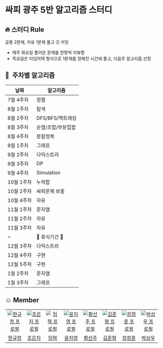 # 싸피 광주 5반 알고리즘 스터디

## :fire: 스터디 Rule 

공통 2문제, 자유 1문제 풀고 깃 커밋
- 매주 화요일 풀어온 문제를 한명씩 리뷰함
- 목요일은 타임어택 형식으로 1문제를 정해진 시간에 풀고, 다음주 알고리즘 선정

## 📘&nbsp; 주차별 알고리즘 

| 날짜          |   알고리즘     |
| ------------- | ------------- |
| 7월 4주차  | 정렬  |
| 8월 1주차  | 탐색  |
| 8월 2주차  | DFS/BFS/백트래킹  |
| 8월 3주차  | 순열/조합/부분집합  |
| 8월 4주차  | 분할정복 |
| 9월 1주차  | 그래프 |
| 9월 2주차  | 다익스트라 |
| 9월 3주차  | DP |
| 9월 4주차  | Simulation |
| 10월 1주차  | 누적합 |
| 10월 2주차  | 싸피문제 보충 |
| 10월 4주차  | 자유 |
| 11월 1주차  | 문자열 |
| 11월 2주차  | 자유 |
| 11월 3주차  | 자유 |
| ~ | :construction: 휴식기간 :construction: |
| 12월 3주차  | 다익스트라 |
| 12월 4주차  |  구현 |
| 12월 5주차  | 구현 |
| 1월 2주차  | 문자열 |
| 1월 3주차  | 그래프 |


## :relaxed: Member
<table>
    <tr>
      <td align="center">
        <a href="https://github.com/hangyujung">
          <img src="https://avatars.githubusercontent.com/u/52170581?v=4" alt="한규정 프로필" />
        </a>
      </td>
      <td align="center">
        <a href="https://github.com/dmswl0311">
          <img src="https://avatars.githubusercontent.com/u/48826021?v=4" alt="조은지 프로필" />
        </a>
      </td>
      <td align="center">
        <a href="https://github.com/Hyuk9606">
          <img src="https://avatars.githubusercontent.com/u/87606735?v=4" alt="임혁 프로필" />
        </a>
      </td>
      <td align="center">
        <a href="https://github.com/jiyeong-yun">
          <img src="https://avatars.githubusercontent.com/u/70522500?v=4" alt="윤지영 프로필" />
        </a>
      </td>
      <td align="center">
        <a href="https://github.com/hwangseonju">
          <img src="https://avatars.githubusercontent.com/u/55452206?v=4" alt="황선주 프로필" />
        </a>
      </td>
      <td align="center">
        <a href="https://github.com/a2456542">
          <img src="https://avatars.githubusercontent.com/u/70923021?v=4" alt="김준형 프로필" />
        </a>
      </td>
      <td align="center">
        <a href="https://github.com/Doppio1101">
          <img src="https://avatars.githubusercontent.com/u/74235048?v=4" alt="장점훈 프로필" />
        </a>
      </td>
      <td align="center">
        <a href="https://github.com/sangwoo420">
          <img src="https://avatars.githubusercontent.com/u/31755437?v=4" alt="박상우 프로필" />
        </a>
      </td>
    </tr>
    <tr>
      <td align="center">
        <a href="https://github.com/hangyujung">
          한규정<br />
        </a>
      </td>
      <td align="center">
        <a href="https://github.com/dmswl0311">
          조은지<br />
        </a>
      </td>
      <td align="center">
        <a href="https://github.com/Hyuk9606">
          임혁<br />
        </a>
      </td>
      <td align="center">
        <a href="https://github.com/jiyeong-yun">
          윤지영<br />
        </a>
      </td>
      <td align="center">
        <a href="https://github.com/hwangseonju">
          황선주<br />
        </a>
      </td>
      <td align="center">
        <a href="https://github.com/a2456542">
          김준형<br />
        </a>
      </td>
      <td align="center">
        <a href="https://github.com/Doppio1101">
          장정훈<br />
        </a>
      </td>
      <td align="center">
        <a href="https://github.com/sangwoo420">
          박상우<br />
        </a>
      </td>
    </tr>
  </table>

  <br />
  

<!--  -[@dmswl0311 ](https://github.com/dmswl0311 )  <br>
 -[@Hyuk9606](https://github.com/Hyuk9606) <br>
 -[@hwangseonju](https://github.com/hwangseonju) <br>
 -[@jiyeong-yun](https://github.com/jiyeong-yun) <br>
 -[@a2456542](https://github.com/a2456542) <br>
 -[@gitGyu](https://github.com/hangyujung ) <br>
 -[@sangwoo420](https://github.com/sangwoo420 ) <br> -->
 

